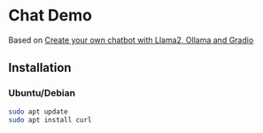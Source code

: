 # Chat Demo

Based on [Create your own chatbot with Llama2, Ollama and Gradio](https://bibek-poudel.medium.com/create-your-own-chatbot-with-llama2-ollama-and-gradio-5c60ecb1aad0)

## Installation

### Ubuntu/Debian

```bash
sudo apt update
sudo apt install curl
```

